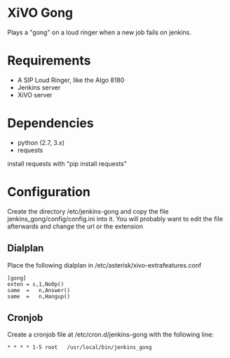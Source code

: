 XiVO Gong
=========

Plays a "gong" on a loud ringer when a new job fails on jenkins.

Requirements
===========

 * A SIP Loud Ringer, like the Algo 8180
 * Jenkins server
 * XiVO server

Dependencies
============

 * python (2.7, 3.x)
 * requests

install requests with "pip install requests"

Configuration
=============

Create the directory /etc/jenkins-gong and copy the file jenkins_gong/config/config.ini into it.
You will probably want to edit the file afterwards and change the url or the extension

Dialplan
--------

Place the following dialplan in /etc/asterisk/xivo-extrafeatures.conf

    [gong]
    exten = s,1,NoOp()
    same  =   n,Answer()
    same  =   n,Hangup()

Cronjob
-------

Create a cronjob file at /etc/cron.d/jenkins-gong with the following line:

    * * * * 1-5 root   /usr/local/bin/jenkins_gong
